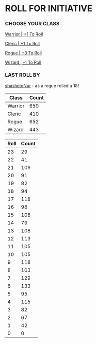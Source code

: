 # ROLL FOR INITIATIVE
### CHOOSE YOUR CLASS

[Warrior | +1 To Roll](https://github.com/benjaminsampica/benjaminsampica/issues/new?title=roll%7Cwarrior&body=Just+click+%27Submit+new+issue%27.)

[Cleric | +1 To Roll](https://github.com/benjaminsampica/benjaminsampica/issues/new?title=roll%7Ccleric&body=Just+click+%27Submit+new+issue%27.)

[Rogue | +3 To Roll](https://github.com/benjaminsampica/benjaminsampica/issues/new?title=roll%7Crogue&body=Just+click+%27Submit+new+issue%27.)

[Wizard | -1 To Roll](https://github.com/benjaminsampica/benjaminsampica/issues/new?title=roll%7Cwizard&body=Just+click+%27Submit+new+issue%27.)
### LAST ROLL BY
[shashotoNur](https://www.github.com/shashotoNur) - as a rogue rolled a 18!

|Class|Count|
|-|-|
|Warrior|659|
|Cleric|410|
|Rogue|652|
|Wizard|443|

|Roll|Count|
|-|-|
|23|29
|22|41
|21|109
|20|91
|19|82
|18|94
|17|118
|16|98
|15|108
|14|79
|13|108
|12|113
|11|105
|10|105
|9|118
|8|103
|7|129
|6|133
|5|95
|4|115
|3|82
|2|67
|1|42
|0|0
